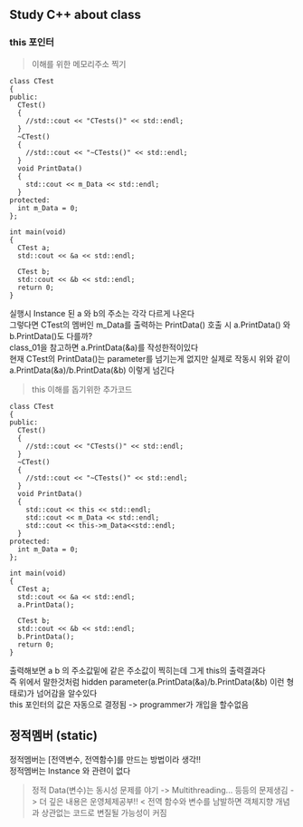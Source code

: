 ## Study C++ about class
### this 포인터
>이해를 위한 메모리주소 찍기
```this 포인터이해
class CTest
{
public:
  CTest()
  {
    //std::cout << "CTests()" << std::endl;
  }
  ~CTest()
  {
    //std::cout << "~CTests()" << std::endl;
  }
  void PrintData()
  {
    std::cout << m_Data << std::endl;
  }
protected:
  int m_Data = 0;
};

int main(void)
{
  CTest a;
  std::cout << &a << std::endl;
  
  CTest b;
  std::cout << &b << std::endl;
  return 0;
}
```
실행시 Instance 된 a 와 b의 주소는 각각 다르게 나온다 <br>
그렇다면 CTest의 멤버인 m_Data를 출력하는 PrintData() 호출 시 a.PrintData() 와 b.PrintData()도 다를까? <br>
class_01을 참고하면 a.PrintData(&a)를 작성한적이있다 <br>
현재 CTest의 PrintData()는 parameter를 넘기는게 없지만 실제로 작동시 위와 같이 a.PrintData(&a)/b.PrintData(&b) 이렇게 넘긴다 <br>
>this 이해를 돕기위한 추가코드
```this를 찍어보자
class CTest
{
public:
  CTest()
  {
    //std::cout << "CTests()" << std::endl;
  }
  ~CTest()
  {
    //std::cout << "~CTests()" << std::endl;
  }
  void PrintData()
  {
    std::cout << this << std::endl;
    std::cout << m_Data << std::endl;
    std::cout << this->m_Data<<std::endl;
  }
protected:
  int m_Data = 0;
};

int main(void)
{
  CTest a;
  std::cout << &a << std::endl;
  a.PrintData();
  
  CTest b;
  std::cout << &b << std::endl;
  b.PrintData();
  return 0;
}
```
출력해보면 a b 의 주소값밑에 같은 주소값이 찍히는데 그게 this의 출력결과다 <br>
즉 위에서 말한것처럼 hidden parameter(a.PrintData(&a)/b.PrintData(&b) 이런 형태로)가 넘어감을 알수있다 <br>
this 포인터의 값은 자동으로 결정됨 -> programmer가 개입을 할수없음 <br>

## 정적멤버 (static)
정적멤버는 [전역변수, 전역함수]를 만드는 방법이라 생각!! <br>
정적멤버는 Instance 와 관련이 없다 <br>
>정적 Data(변수)는 동시성 문제를 야기 -> Multithreading... 등등의 문제생김 -> 더 깊은 내용은 운영체제공부!! <
>전역 함수와 변수를 남발하면 객체지향 개념과 상관없는 코드로 변질될 가능성이 커짐

